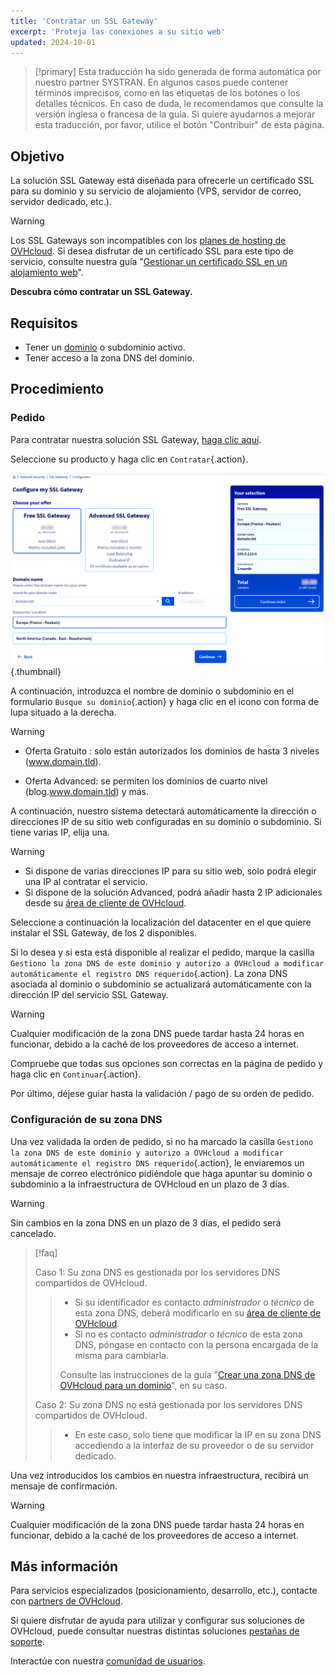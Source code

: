```yaml
---
title: 'Contratar un SSL Gateway'
excerpt: 'Proteja las conexiones a su sitio web'
updated: 2024-10-01
---
```


> [!primary]
> Esta traducción ha sido generada de forma automática por nuestro partner SYSTRAN. En algunos casos puede contener términos imprecisos, como en las etiquetas de los botones o los detalles técnicos. En caso de duda, le recomendamos que consulte la versión inglesa o francesa de la guía. Si quiere ayudarnos a mejorar esta traducción, por favor, utilice el botón "Contribuir" de esta página.
>

## Objetivo

La solución SSL Gateway está diseñada para ofrecerle un certificado SSL para su dominio y su servicio de alojamiento (VPS, servidor de correo, servidor dedicado, etc.).

> [!warning]
>
> Los SSL Gateways son incompatibles con los [planes de hosting de OVHcloud](/links/web/hosting). Si desea disfrutar de un certificado SSL para este tipo de servicio, consulte nuestra guía "[Gestionar un certificado SSL en un alojamiento web](/pages/web_cloud/web_hosting/ssl_on_webhosting)".
>

**Descubra cómo contratar un SSL Gateway.**

## Requisitos

- Tener un [dominio](/links/web/domains) o subdominio activo.
- Tener acceso a la zona DNS del dominio.

## Procedimiento

### Pedido

Para contratar nuestra solución SSL Gateway, [haga clic aquí](/links/web/ssl-gateway).

Seleccione su producto y haga clic en `Contratar`{.action}.

![order ssl gateway](/pages/assets/screens/website/order/configure-my-ssl-gateway.png){.thumbnail}

A continuación, introduzca el nombre de dominio o subdominio en el formulario `Busque su dominio`{.action} y haga clic en el icono con forma de lupa situado a la derecha.

> [!warning]
>
> - Oferta Gratuito : solo están autorizados los dominios de hasta 3 niveles (www.domain.tld).
>
> - Oferta Advanced: se permiten los dominios de cuarto nivel (blog.www.domain.tld) y más.
>

A continuación, nuestro sistema detectará automáticamente la dirección o direcciones IP de su sitio web configuradas en su dominio o subdominio. Si tiene varias IP, elija una.

> [!warning]
>
> - Si dispone de varias direcciones IP para su sitio web, solo podrá elegir una IP al contratar el servicio.
> - Si dispone de la solución Advanced, podrá añadir hasta 2 IP adicionales desde su [área de cliente de OVHcloud](/links/manager).
>

Seleccione a continuación la localización del datacenter en el que quiere instalar el SSL Gateway, de los 2 disponibles.

Si lo desea y si esta está disponible al realizar el pedido, marque la casilla `Gestiono la zona DNS de este dominio y autorizo a OVHcloud a modificar automáticamente el registro DNS requerido`{.action}. La zona DNS asociada al dominio o subdominio se actualizará automáticamente con la dirección IP del servicio SSL Gateway.

> [!warning]
>
> Cualquier modificación de la zona DNS puede tardar hasta 24 horas en funcionar, debido a la caché de los proveedores de acceso a internet.
>

Compruebe que todas sus opciones son correctas en la página de pedido y haga clic en `Continuar`{.action}.

Por último, déjese guiar hasta la validación / pago de su orden de pedido.

### Configuración de su zona DNS

Una vez validada la orden de pedido, si no ha marcado la casilla `Gestiono la zona DNS de este dominio y autorizo a OVHcloud a modificar automáticamente el registro DNS requerido`{.action}, le enviaremos un mensaje de correo electrónico pidiéndole que haga apuntar su dominio o subdominio a la infraestructura de OVHcloud en un plazo de 3 días.

> [!warning]
>
> Sin cambios en la zona DNS en un plazo de 3 días, el pedido será cancelado.
>

> [!faq]
>
> Caso 1: Su zona DNS es gestionada por los servidores DNS compartidos de OVHcloud.
>>
>> - Si su identificador es contacto *administrador* o *técnico* de esta zona DNS, deberá modificarlo en su [área de cliente de OVHcloud](/links/manager).
>> - Si no es contacto *administrador* o *técnico* de esta zona DNS, póngase en contacto con la persona encargada de la misma para cambiarla.
>>
>> Consulte las instrucciones de la guía "[Crear una zona DNS de OVHcloud para un dominio](/pages/web_cloud/domains/dns_zone_create)", en su caso.
>>
>
> Caso 2: Su zona DNS no está gestionada por los servidores DNS compartidos de OVHcloud.
>>
>> - En este caso, solo tiene que modificar la IP en su zona DNS accediendo a la interfaz de su proveedor o de su servidor dedicado.
>>
>

Una vez introducidos los cambios en nuestra infraestructura, recibirá un mensaje de confirmación.

> [!warning]
>
> Cualquier modificación de la zona DNS puede tardar hasta 24 horas en funcionar, debido a la caché de los proveedores de acceso a internet.
>

## Más información
 
Para servicios especializados (posicionamiento, desarrollo, etc.), contacte con [partners de OVHcloud](/links/partner).
 
Si quiere disfrutar de ayuda para utilizar y configurar sus soluciones de OVHcloud, puede consultar nuestras distintas soluciones [pestañas de soporte](/links/support).
 
Interactúe con nuestra [comunidad de usuarios](/links/community).